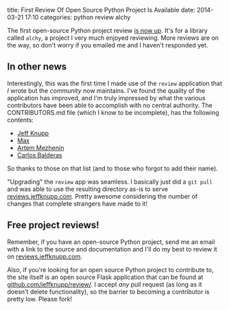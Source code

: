 title: First Review Of Open Source Python Project Is Available
date: 2014-03-21 17:10
categories: python review alchy

The first open-source Python project review [is now up](http://reviews.jeffknupp.com/reviews/alchy/2/). It's for a library called `alchy`,
a project I very much enjoyed reviewing. More reviews are on the way, so don't
worry if you emailed me and I haven't responded yet.

<!--more-->
## In other news

Interestingly, this was the first time I made use of the `review` application
that *I* wrote but the *community* now maintains. I've found the
quality of the application has improved, and I'm truly impressed by what the
various contributors have been able to accomplish with no central authority. The
CONTRIBUTORS.md file (which I know to be incomplete), has the following
contents:

* [Jeff Knupp](https://github.com/jeffknupp)
* [Max](https://github.com/mamachanko)
* [Artem Mezhenin](https://github.com/amezhenin)
* [Carlos Balderas](https://github.com/caisbalderas)

So thanks to those on that list (and to those who forgot to add their name).

"Upgrading" the `review` app was seamless. I basically just did a `git pull`
and was able to use the resulting directory as-is to serve
[reviews.jeffknupp.com](http://reviews.jeffknupp.com). Pretty awesome
considering the number of changes that complete strangers have made to it!

## Free project reviews!

Remember, if you have an open-source Python project, send me an email with a
link to the source and documentation and I'll do my best to review it on
[reviews.jeffknupp.com](http://reviews.jeffknupp.com).

Also, if you're looking for an open source Python project to contribute to, the
site itself is an open source Flask application that can be found at
[github.com/jeffknupp/review/](http://www.github.com/jeffknupp/review). I accept
*any* pull request (as long as it doesn't delete functionality), so the barrier
to becoming a contributor is pretty low. Please fork!

